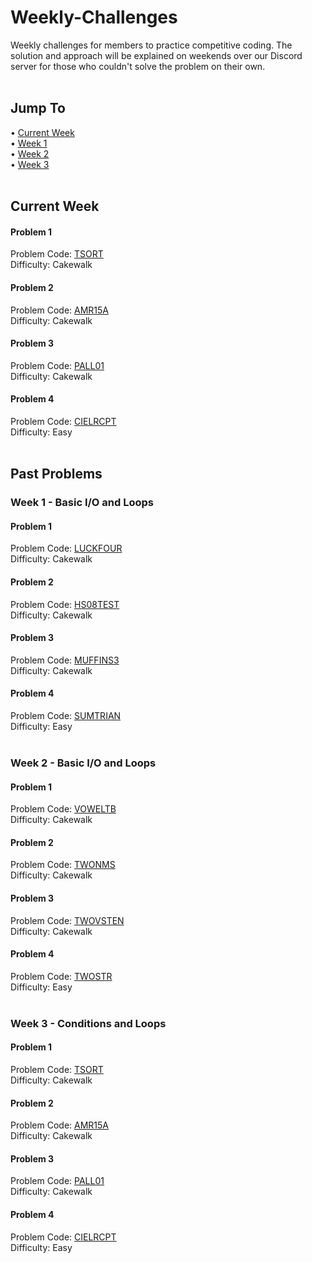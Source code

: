 # Weekly-Challenges
Weekly challenges for members to practice competitive coding. The solution and approach will be explained on weekends over our Discord server for those who couldn't solve the problem on their own.  
<br>

## Jump To
&#8226; [Current Week](https://github.com/cgcianschapter/Weekly-Challenges#current-week)  
&#8226; [Week 1](https://github.com/cgcianschapter/Weekly-Challenges#week-1---basic-io-and-loops)  
&#8226; [Week 2](https://github.com/cgcianschapter/Weekly-Challenges#week-2---basic-io-and-loops)  
&#8226; [Week 3](https://github.com/cgcianschapter/Weekly-Challenges#week-3---conditions-and-loops)  
<br>

## Current Week

#### Problem 1  
Problem Code: [TSORT](https://www.codechef.com/problems/TSORT)    
Difficulty: Cakewalk  
#### Problem 2  
Problem Code: [AMR15A](https://www.codechef.com/problems/AMR15A)   
Difficulty: Cakewalk  
#### Problem 3  
Problem Code: [PALL01](https://www.codechef.com/problems/PALL01)   
Difficulty: Cakewalk  
#### Problem 4  
Problem Code: [CIELRCPT](https://www.codechef.com/problems/CIELRCPT)  
Difficulty: Easy   
<br>

## Past Problems

### Week 1 - Basic I/O and Loops
#### Problem 1  
Problem Code: [LUCKFOUR](https://www.codechef.com/problems/LUCKFOUR)  
Difficulty: Cakewalk  
#### Problem 2  
Problem Code: [HS08TEST](https://www.codechef.com/problems/HS08TEST)  
Difficulty: Cakewalk  
#### Problem 3  
Problem Code: [MUFFINS3](https://www.codechef.com/problems/MUFFINS3)  
Difficulty: Cakewalk  
#### Problem 4  
Problem Code: [SUMTRIAN](https://www.codechef.com/problems/SUMTRIAN)  
Difficulty: Easy  
<br>

### Week 2 - Basic I/O and Loops
#### Problem 1  
Problem Code: [VOWELTB](https://www.codechef.com/problems/VOWELTB)    
Difficulty: Cakewalk  
#### Problem 2  
Problem Code: [TWONMS](https://www.codechef.com/problems/TWONMS)   
Difficulty: Cakewalk  
#### Problem 3  
Problem Code: [TWOVSTEN](https://www.codechef.com/problems/TWOVSTEN)   
Difficulty: Cakewalk  
#### Problem 4  
Problem Code: [TWOSTR](https://www.codechef.com/problems/TWOSTR)  
Difficulty: Easy  
<br>

### Week 3 - Conditions and Loops
#### Problem 1  
Problem Code: [TSORT](https://www.codechef.com/problems/TSORT)    
Difficulty: Cakewalk  
#### Problem 2  
Problem Code: [AMR15A](https://www.codechef.com/problems/AMR15A)   
Difficulty: Cakewalk  
#### Problem 3  
Problem Code: [PALL01](https://www.codechef.com/problems/PALL01)   
Difficulty: Cakewalk  
#### Problem 4  
Problem Code: [CIELRCPT](https://www.codechef.com/problems/CIELRCPT)  
Difficulty: Easy  
<br>
